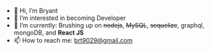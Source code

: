 - 👋 Hi, I’m Bryant
- 👀 I’m interested in becoming Developer
- 🌱 I’m currently: Brushing up on ~~nodejs~~, ~~MySQL~~, ~~sequelize~~, graphql, mongoDB, and **React JS**
- 📫 How to reach me: brt9029@gmail.com

<!---
brt9029/brt9029 is a ✨ special ✨ repository because its `README.md` (this file) appears on your GitHub profile.
You can click the Preview link to take a look at your changes.
--->
